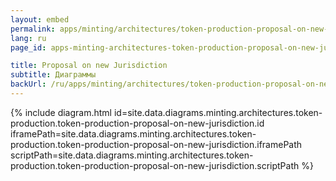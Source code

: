 ```yaml
---
layout: embed
permalink: apps/minting/architectures/token-production-proposal-on-new-jurisdiction/diagrams
lang: ru
page_id: apps-minting-architectures-token-production-proposal-on-new-jurisdiction-diagrams

title: Proposal on new Jurisdiction
subtitle: Диаграммы
backUrl: /ru/apps/minting/architectures/token-production-proposal-on-new-jurisdiction
---
```

{% include diagram.html id=site.data.diagrams.minting.architectures.token-production.token-production-proposal-on-new-jurisdiction.id iframePath=site.data.diagrams.minting.architectures.token-production.token-production-proposal-on-new-jurisdiction.iframePath scriptPath=site.data.diagrams.minting.architectures.token-production.token-production-proposal-on-new-jurisdiction.scriptPath %}